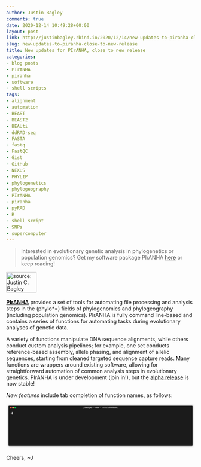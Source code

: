 ```yaml
---
author: Justin Bagley
comments: true
date: 2020-12-14 10:49:28+00:00
layout: post
link: http://justinbagley.rbind.io/2020/12/14/new-updates-to-piranha-close-to-new-release/
slug: new-updates-to-piranha-close-to-new-release
title: New updates for PIrANHA, close to new release
categories:
- blog posts
- PIrANHA
- piranha
- software
- shell scripts
tags:
- alignment
- automation
- BEAST
- BEAST2
- BEAUti
- ddRAD-seq
- FASTA
- fastq
- FastQC
- Gist
- GitHub
- NEXUS
- PHYLIP
- phylogenetics
- phylogeography
- PIrANHA
- piranha
- pyRAD
- R
- shell script
- SNPs
- supercomputer
---
```


> Interested in evolutionary genetic analysis in phylogenetics or population genomics? Get my software package PIrANHA [here](https://github.com/justincbagley/piranha) or keep reading!
<!-- <br/>-->

<a href="https://imgur.com/AQte6eh"><img src="https://i.imgur.com/AQte6eh.png" title="source: Justin C. Bagley" width=40% height=40% align="center" /></a>

**[PIrANHA](https://github.com/justincbagley/piranha)** provides a set of tools for automating file processing and analysis steps in the (phylo\*=) fields of phylogenomics and phylogeography (including population genomics). PIrANHA is fully command line-based and contains a series of functions for automating tasks during evolutionary analyses of genetic data. 

A variety of functions manipulate DNA sequence alignments, while others conduct custom analysis pipelines; for example, one set conducts reference-based assembly, allele phasing, and alignment of allelic sequences, starting from cleaned targeted sequence capture reads. Many functions are wrappers around existing software, allowing for straightforward automation of common analysis steps in evolutionary genetics. PIrANHA is under development (join in!), but the [alpha release](https://github.com/justincbagley/piranha/releases) is now stable! 

_New features_ include tab completion of function names, as follows:

<!-- ![piranha-tab-completion](https://raw.githubusercontent.com/justincbagley/piranha/master/assets/piranha_tab_completion2-min.gif) -->
<!-- <p align="center"><img src="https://github.com/justincbagley/piranha/tree/master/assets/piranha_tab_completion2-min.gif?raw=true"/></p> -->
<!-- <p align="center"><img src="images/piranha_tab_completion2-min.gif?raw=true"/></p> -->
<p align="center"><img src="https://github.com/justincbagley/blog/blob/master/public/images/piranha_tab_completion2-min.gif?raw=true"/></p>

Cheers, ~J


